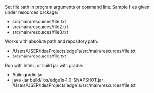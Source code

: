 Set file path in program arguments or command line.
Sample files given under resources package:
* src/main/resources/file.txt
* src/main/resources/file2.txt
* src/main/resources/file3.txt

Works with absolute path and repository path.
* /Users/USER/IdeaProjects/edge1s/src/main/resources/file.txt
* src/main/resources/file.txt

Run with Intellij or build jar with gradle:
* Build gradle jar
* java -jar build/libs/edge1s-1.0-SNAPSHOT.jar /Users/USER/IdeaProjects/edge1s/src/main/resources/file.txt
